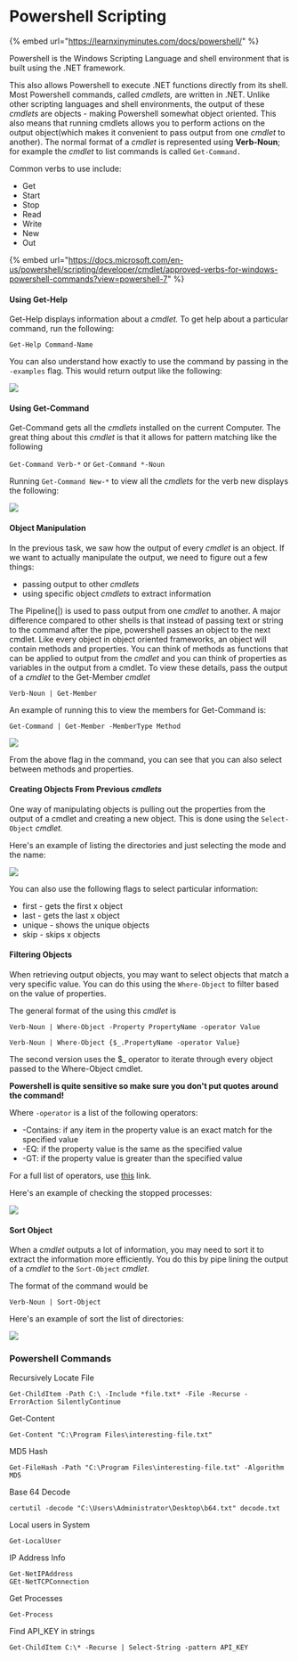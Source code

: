 # Powershell Scripting

{% embed url="https://learnxinyminutes.com/docs/powershell/" %}

Powershell is the Windows Scripting Language and shell environment that is built using the .NET framework.

This also allows Powershell to execute .NET functions directly from its shell. Most Powershell commands, called _cmdlets,_ are written in .NET. Unlike other scripting languages and shell environments, the output of these _cmdlets_ are objects - making Powershell somewhat object oriented. This also means that running cmdlets allows you to perform actions on the output object(which makes it convenient to pass output from one _cmdlet_ to another). The normal format of a _cmdlet_ is represented using **Verb-Noun**; for example the _cmdlet_ to list commands is called `Get-Command.`

Common verbs to use include:

* Get
* Start
* Stop&#x20;
* Read
* Write
* New
* Out

{% embed url="https://docs.microsoft.com/en-us/powershell/scripting/developer/cmdlet/approved-verbs-for-windows-powershell-commands?view=powershell-7" %}

#### Using Get-Help

Get-Help displays information about a _cmdlet._ To get help about a particular command, run the following:

`Get-Help Command-Name`

You can also understand how exactly to use the command by passing in the `-examples` flag. This would return output like the following:&#x20;

![](https://i.imgur.com/U5Mlirh.png)

#### Using Get-Command

Get-Command gets all the _cmdlets_ installed on the current Computer. The great thing about this _cmdlet_ is that it allows for pattern matching like the following

`Get-Command Verb-*` or `Get-Command *-Noun`

Running `Get-Command New-*` to view all the _cmdlets_ for the verb new displays the following:&#x20;

![](https://i.imgur.com/KEzbPUI.png)

#### Object Manipulation

In the previous task, we saw how the output of every _cmdlet_ is an object. If we want to actually manipulate the output, we need to figure out a few things:

* passing output to other _cmdlets_
* using specific object _cmdlets_ to extract information

The Pipeline(|) is used to pass output from one _cmdlet_ to another. A major difference compared to other shells is that instead of passing text or string to the command after the pipe, powershell passes an object to the next cmdlet. Like every object in object oriented frameworks, an object will contain methods and properties. You can think of methods as functions that can be applied to output from the _cmdlet_ and you can think of properties as variables in the output from a cmdlet. To view these details, pass the output of a _cmdlet_ to the Get-Member _cmdlet_

`Verb-Noun | Get-Member`&#x20;

An example of running this to view the members for Get-Command is:

`Get-Command | Get-Member -MemberType Method`

![](https://i.imgur.com/OlwXSbS.png)

From the above flag in the command, you can see that you can also select between methods and properties.

#### Creating Objects From Previous _cmdlets_

One way of manipulating objects is pulling out the properties from the output of a cmdlet and creating a new object. This is done using the `Select-Object` _cmdlet._&#x20;

Here's an example of listing the directories and just selecting the mode and the name:

![](https://i.imgur.com/Zdxicjj.png)

You can also use the following flags to select particular information:

* first - gets the first x object
* last - gets the last x object
* unique - shows the unique objects
* skip - skips x objects

#### Filtering Objects

When retrieving output objects, you may want to select objects that match a very specific value. You can do this using the `Where-Object` to filter based on the value of properties.&#x20;

The general format of the using this _cmdlet_ is&#x20;

`Verb-Noun | Where-Object -Property PropertyName -operator Value`

`Verb-Noun | Where-Object {$_.PropertyName -operator Value}`

The second version uses the $\_ operator to iterate through every object passed to the Where-Object cmdlet.

**Powershell is quite sensitive so make sure you don't put quotes around the command!**

Where `-operator` is a list of the following operators:

* \-Contains: if any item in the property value is an exact match for the specified value
* \-EQ: if the property value is the same as the specified value
* \-GT: if the property value is greater than the specified value

For a full list of operators, use [this](https://docs.microsoft.com/en-us/powershell/module/microsoft.powershell.core/where-object?view=powershell-6) link.

Here's an example of checking the stopped processes:

![](https://i.imgur.com/obTvbWW.png)

#### Sort Object

When a _cmdlet_ outputs a lot of information, you may need to sort it to extract the information more efficiently. You do this by pipe lining the output of a _cmdlet_ to the `Sort-Object` _cmdlet_.

The format of the command would be

`Verb-Noun | Sort-Object`

Here's an example of sort the list of directories:

![](https://i.imgur.com/xob5cqe.png)

### Powershell Commands

Recursively Locate File

```
Get-ChildItem -Path C:\ -Include *file.txt* -File -Recurse -ErrorAction SilentlyContinue
```

Get-Content

```
Get-Content "C:\Program Files\interesting-file.txt"
```

MD5 Hash

```
Get-FileHash -Path "C:\Program Files\interesting-file.txt" -Algorithm MD5
```

Base 64 Decode

```
certutil -decode "C:\Users\Administrator\Desktop\b64.txt" decode.txt
```

Local users in System

```
Get-LocalUser
```

IP Address Info

```
Get-NetIPAddress
GEt-NetTCPConnection 
```

Get Processes

```
Get-Process
```

Find API\_KEY in strings

```
Get-ChildItem C:\* -Recurse | Select-String -pattern API_KEY
```
